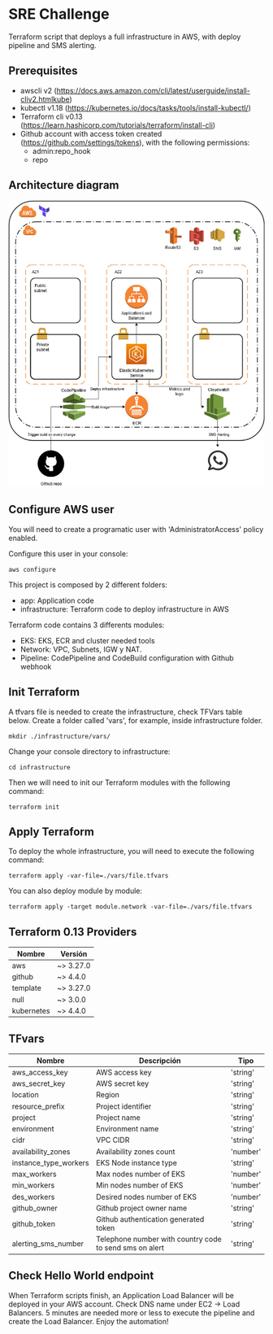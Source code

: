 # SRE Challenge

Terraform script that deploys a full infrastructure in AWS, with deploy pipeline and SMS alerting.

## Prerequisites

- awscli v2 (https://docs.aws.amazon.com/cli/latest/userguide/install-cliv2.htmlkube)
- kubectl v1.18 (https://kubernetes.io/docs/tasks/tools/install-kubectl/)
- Terraform cli v0.13 (https://learn.hashicorp.com/tutorials/terraform/install-cli)
- Github account with access token created (https://github.com/settings/tokens), with the following permissions:
    - admin:repo_hook
    - repo

## Architecture diagram

<img src="./challenge-sre-diagram.jpg">

## Configure AWS user

You will need to create a programatic user with 'AdministratorAccess' policy enabled.

Configure this user in your console:

```
aws configure
```

This project is composed by 2 different folders:
- app: Application code
- infrastructure: Terraform code to deploy infrastructure in AWS

Terraform code contains 3 differents modules:

- EKS: EKS, ECR and cluster needed tools 
- Network: VPC, Subnets, IGW y NAT.
- Pipeline: CodePipeline and CodeBuild configuration with Github webhook

## Init Terraform

A tfvars file is needed to create the infrastructure, check TFVars table below. Create a folder called 'vars', for example, inside infrastructure folder.

```
mkdir ./infrastructure/vars/
```

Change your console directory to infrastructure:

```
cd infrastructure
```

Then we will need to init our Terraform modules with the following command:

```
terraform init
```

## Apply Terraform

To deploy the whole infrastructure, you will need to execute the following command:

```
terraform apply -var-file=./vars/file.tfvars
```

You can also deploy module by module:

```
terraform apply -target module.network -var-file=./vars/file.tfvars
```

## Terraform 0.13 Providers

|     Nombre   |   Versión   |
|--------------|-------------|
|     aws      |  ~> 3.27.0  |
|   github     |  ~> 4.4.0   |
|  template    |  ~> 3.27.0  |
|    null      |  ~> 3.0.0   |
|  kubernetes  |  ~> 4.4.0   |

## TFvars

|          Nombre           |                        Descripción                              |        Tipo         |
|---------------------------|-----------------------------------------------------------------|---------------------|
|aws_access_key             |AWS access key                                                   |'string'             |
|aws_secret_key             |AWS secret key                                                   |'string'             |
|location                   |Region                                                           |'string'             |
|resource_prefix            |Project identifier                                               |'string'             |
|project                    |Project name                                                     |'string'             |
|environment                |Environment name                                                 |'string'             |
|cidr                       |VPC CIDR                                                         |'string'             |
|availability_zones         |Availability zones count                                         |'number'             |
|instance_type_workers      |EKS Node instance type                                           |'string'             |
|max_workers                |Max nodes number of EKS                                          |'number'             |
|min_workers                |Min nodes number of EKS                                          |'number'             |
|des_workers                |Desired nodes number of EKS                                      |'number'             |
|github_owner               |Github project owner name                                        |'string'             |
|github_token               |Github authentication generated token                            |'string'             |
|alerting_sms_number        |Telephone number with country code to send sms on alert          |'string'             |

## Check Hello World endpoint

When Terraform scripts finish, an Application Load Balancer will be deployed in your AWS account. Check DNS name under EC2 -> Load Balancers. 
5 minutes are needed more or less to execute the pipeline and create the Load Balancer. Enjoy the automation!
